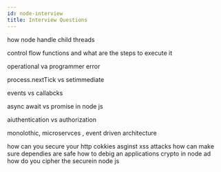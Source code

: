 ```yaml
---
id: node-interview
title: Interview Questions
---
```



how node handle child threads 

control flow functions and what are the steps to execute it 


operational va programmer error

process.nextTick vs setimmediate 

events vs callabcks 


async await vs promise in node js 


aiuthentication vs authorization


monolothic, microservces , event driven architecture


how can you secure your http cokkies asginst xss attacks 
how can make sure dependies are safe 
how to debig an applications 
crypto in node ad how do you cipher the securein node js 
